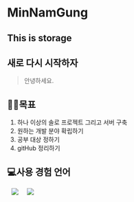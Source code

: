 # MinNamGung
This is storage
---------------
새로 다시 시작하자
------------------
> 안녕하세요.

🏃‍♂️목표
--
1. 하나 이상의 솔로 프로젝트 그리고 서버 구축
2. 원하는 개발 분야 확립하기
3. 공부 대상 정하기
4. gitHub 정리하기

💻사용 경험 언어
--
<div style="display:flex">
<img src="https://img.shields.io/badge/JavaScript-F7DF1E?style=flat-square&logo=JavaScript&logoColor=white" style="height : auto; margin-left : 10px; margin-right : 10px;"/>
<img src="https://img.shields.io/badge/Java-F7DF1E?style=flat-square&logo=Java&logoColor=orange" style="height : auto; margin-left : 10px; margin-right : 10px;"/>
</div>
